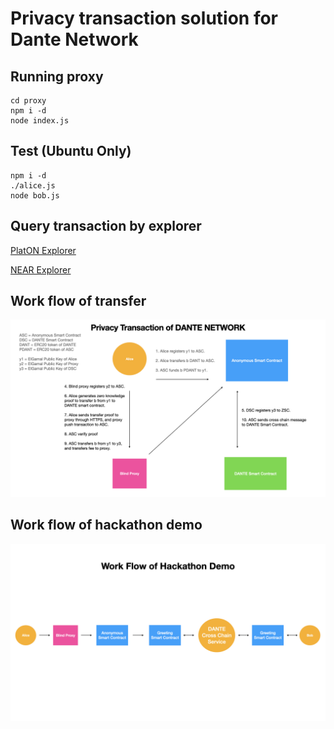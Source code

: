 # Privacy transaction solution for Dante Network

## Running proxy
```
cd proxy
npm i -d
node index.js
```

## Test (Ubuntu Only)
```
npm i -d
./alice.js
node bob.js
```

## Query transaction by explorer

[PlatON Explorer](https://devnetscan.platon.network/contract-detail?address=0xec1bca6cb9025fc45ff66a876fedbd5d26fa0b90)

[NEAR Explorer](https://explorer.testnet.near.org/accounts/9f9350eb575cae7aac7f85a8c62b08d94dcac70a84e3c765464ff87c669fa4e5)


## Work flow of transfer

![transfer-work-flow](./docs/transfer.001.jpeg)

## Work flow of hackathon demo

![hackathon-work-flow](./docs/transfer.002.jpeg)
